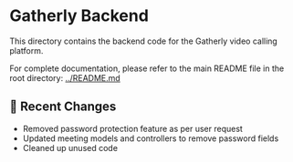 # Gatherly Backend

This directory contains the backend code for the Gatherly video calling platform.

For complete documentation, please refer to the main README file in the root directory: [../README.md](../README.md)

## 🔄 Recent Changes

- Removed password protection feature as per user request
- Updated meeting models and controllers to remove password fields
- Cleaned up unused code